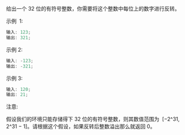 给出一个 32 位的有符号整数，你需要将这个整数中每位上的数字进行反转。

示例  1:

```js
输入: 123;
输出: 321;
```

示例 2:

```js
输入: -123;
输出: -321;
```

示例 3:

```js
输入: 120;
输出: 21;
```

注意:

假设我们的环境只能存储得下 32 位的有符号整数，则其数值范围为  [−2^31,  2^31 − 1]。请根据这个假设，如果反转后整数溢出那么就返回 0。

